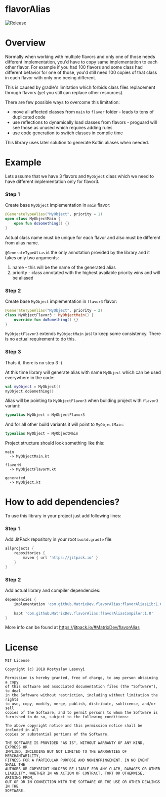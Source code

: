 # flavorAlias

[![Release](https://jitpack.io/v/MatrixDev/flavorAlias.svg)](https://jitpack.io/#MatrixDev/flavorAlias)

# Overview

Normally when working with multiple flavors and only one of those needs different implementation, you'd have to copy same implementation to each other flavor. For example if you had 100 flavors and some class had different befavior for one of those, you'd still need 100 copies of that class in each flavor with only one beeing different.

This is caused by gradle's limitation which forbids class files replacement through flavors (yet you still can replace other resources).

There are few possible ways to overcome this limitation:
- move all affected classes from `main` to `flavor` folder - leads to tons of duplicated code
- use reflections to dynamically load classes from flavors - proguard will see those as unused which requires adding rules
- use code generation to switch classes in compile time

This library uses later solution to generate Kotlin aliases when needed.

# Example

Lets assume that we have 3 flavors and `MyObject` class which we need to have different implementation only for flavor3.

### Step 1

Create base `MyObject` implementation in `main` flavor:

```kotlin
@GenerateTypeAlias("MyObject", priority = 1)
open class MyObjectMain {
    open fun doSomething() {}
}
```

Actual class name must be unique for each flavor and also must be different from alias name.

`@GenerateTypeAlias` is the only annotation provided by the library and it takes only two arguments:
1. name - this will be the name of the generated alias
2. priority - class annotated with the highest available priority wins and will be aliased

### Step 2

Create base `MyObject` implementation in `flavor3` flavor:

```kotlin
@GenerateTypeAlias("MyObject", priority = 2)
class MyObjectFlavor3 : MyObjectMain() {
    override fun doSomething() {}
}
```

`MyObjectFlavor3` extends `MyObjectMain` just to keep some consistency. There is no actual requirement to do this.

### Step 3

Thats it, there is no step 3 :)

At this time library will generate alias with name `MyObject` which can be used everywhere in the code:

```kotlin
val myObject = MyObject()
myObject.doSomething()
```

Alias will be pointing to `MyObjectFlavor3` when building project with `flavor3` variant:

```kotlin
typealias MyObject = MyObjectFlavor3
```

And for all other build variants it will point to `MyObjectMain`:

```kotlin
typealias MyObject = MyObjectMain
```

Project structure should look something like this:

```
main
  -> MyObjectMain.kt
  
flavorM
  -> MyObjectFlavorM.kt

generated
  -> MyObject.kt
```

# How to add dependencies?

To use this library in your project just add following lines:

### Step 1

Add JitPack repository in your root `build.gradle` file:

```gradle
allprojects {
    repositories {
        maven { url 'https://jitpack.io' }
    }
}
```

### Step 2

Add actual library and compiler dependencies:

```gradle
dependencies {
    implementation 'com.github.MatrixDev.flavorAlias:flavorAliasLib:1.0'
    
    kapt 'com.github.MatrixDev.flavorAlias:flavorAliasCompiler:1.0'
}
```

More info can be found at https://jitpack.io/#MatrixDev/flavorAlias

# License

```
MIT License

Copyright (c) 2018 Rostyslav Lesovyi

Permission is hereby granted, free of charge, to any person obtaining a copy
of this software and associated documentation files (the "Software"), to deal
in the Software without restriction, including without limitation the rights
to use, copy, modify, merge, publish, distribute, sublicense, and/or sell
copies of the Software, and to permit persons to whom the Software is
furnished to do so, subject to the following conditions:

The above copyright notice and this permission notice shall be included in all
copies or substantial portions of the Software.

THE SOFTWARE IS PROVIDED "AS IS", WITHOUT WARRANTY OF ANY KIND, EXPRESS OR
IMPLIED, INCLUDING BUT NOT LIMITED TO THE WARRANTIES OF MERCHANTABILITY,
FITNESS FOR A PARTICULAR PURPOSE AND NONINFRINGEMENT. IN NO EVENT SHALL THE
AUTHORS OR COPYRIGHT HOLDERS BE LIABLE FOR ANY CLAIM, DAMAGES OR OTHER
LIABILITY, WHETHER IN AN ACTION OF CONTRACT, TORT OR OTHERWISE, ARISING FROM,
OUT OF OR IN CONNECTION WITH THE SOFTWARE OR THE USE OR OTHER DEALINGS IN THE
SOFTWARE.
```
